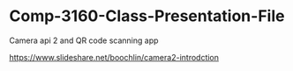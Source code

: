 # Comp-3160-Class-Presentation-File
Camera api 2 and QR code scanning app

https://www.slideshare.net/boochlin/camera2-introdction

